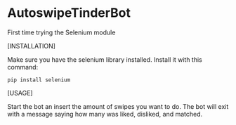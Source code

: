 # AutoswipeTinderBot
 First time trying the Selenium module

[INSTALLATION]

Make sure you have the selenium library installed.
Install it with this command:
```
pip install selenium
```

[USAGE]

Start the bot an insert the amount of swipes you want to do.
The bot will exit with a message saying how many was liked, disliked, and matched.